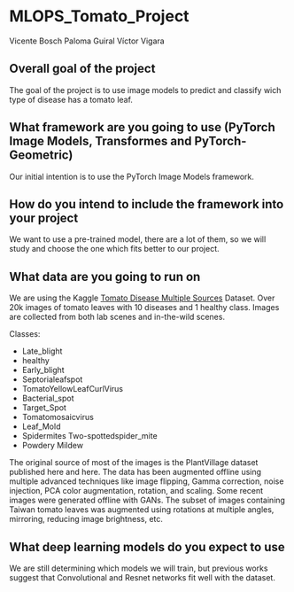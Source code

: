 # MLOPS_Tomato_Project

Vicente Bosch
Paloma Guiral
Víctor Vigara

## Overall goal of the project
The goal of the project is to use image models to predict and classify wich type of disease has a tomato leaf. 

## What framework are you going to use (PyTorch Image Models, Transformes and PyTorch-Geometric)
Our initial intention is to use the PyTorch Image Models framework. 

## How do you intend to include the framework into your project
We want to use a pre-trained model, there are a lot of them, so we will study and choose the one which fits better to our project.

## What data are you going to run on
We are using the Kaggle [Tomato Disease Multiple Sources](https://www.kaggle.com/datasets/cookiefinder/tomato-disease-multiple-sources?datasetId=2516350&sortBy=voteCount) Dataset. Over 20k images of tomato leaves with 10 diseases and 1 healthy class. Images are collected from both lab scenes and in-the-wild scenes.

Classes: 
- Late_blight
- healthy
- Early_blight
- Septorialeafspot
- TomatoYellowLeafCurlVirus
- Bacterial_spot
- Target_Spot
- Tomatomosaicvirus
- Leaf_Mold
- Spidermites Two-spottedspider_mite
- Powdery Mildew

The original source of most of the images is the PlantVillage dataset published here and here. The data has been augmented offline using multiple advanced techniques like image flipping, Gamma correction, noise injection, PCA color augmentation, rotation, and scaling. Some recent images were generated offline with GANs. The subset of images containing Taiwan tomato leaves was augmented using rotations at multiple angles, mirroring, reducing image brightness, etc.

## What deep learning models do you expect to use
We are still determining which models we will train, but previous works suggest that Convolutional and Resnet networks fit well with the dataset.
